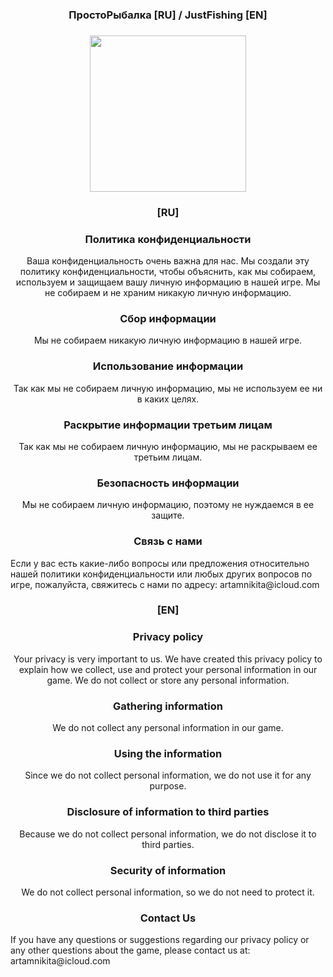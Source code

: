 <h3 align="center"> ПростоРыбалка [RU] / JustFishing [EN]</h3>
<h3 align="center"> <img src="https://github.com/nekitback/JustFishing/assets/101795897/df815b97-b43c-4e10-8600-5c94cd1aa06a" width="250"></h3>
<h3 align="center">[RU]</h3>
<h3 align="center">Политика конфиденциальности</h3>
<p align="center">
Ваша конфиденциальность очень важна для нас. Мы создали эту политику конфиденциальности, чтобы объяснить, как мы собираем, используем и защищаем вашу личную информацию в нашей игре. Мы не собираем и не храним никакую личную информацию.
  
<h3 align="center">Сбор информации</h3>
<p align="center">Мы не собираем никакую личную информацию в нашей игре.</p>

<h3 align="center">Использование информации </h3>
<p align="center">Так как мы не собираем личную информацию, мы не используем ее ни в каких целях.</p>

<h3 align="center">Раскрытие информации третьим лицам</h3>
<p align="center">Так как мы не собираем личную информацию, мы не раскрываем ее третьим лицам.</p>

<h3 align="center">Безопасность информации</h3>
<p align="center">Мы не собираем личную информацию, поэтому не нуждаемся в ее защите.</p>

<h3 align="center">Связь с нами</h3>
Если у вас есть какие-либо вопросы или предложения относительно нашей политики конфиденциальности или любых других вопросов по игре, пожалуйста, свяжитесь с нами по адресу: artamnikita@icloud.com
</p>

<h3 align="center">[EN]</h3>
<h3 align="center">Privacy policy</h3>
<p align="center">
Your privacy is very important to us. We have created this privacy policy to explain how we collect, use and protect your personal information in our game. We do not collect or store any personal information.
  
<h3 align="center">Gathering information</h3>
<p align="center">We do not collect any personal information in our game.</p>

<h3 align="center">Using the information</h3>
<p align="center">Since we do not collect personal information, we do not use it for any purpose.</p>

<h3 align="center">Disclosure of information to third parties</h3>
<p align="center">Because we do not collect personal information, we do not disclose it to third parties.</p>

<h3 align="center">Security of information</h3>
<p align="center">We do not collect personal information, so we do not need to protect it.</p>

<h3 align="center">Contact Us</h3>
If you have any questions or suggestions regarding our privacy policy or any other questions about the game, please contact us at: artamnikita@icloud.com
</p>

